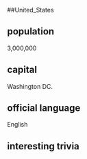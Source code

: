 ##United_States
## population
3,000,000

## capital
Washington DC.
 
## official language
English

## interesting trivia



